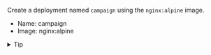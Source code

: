Create a deployment named `campaign` using the `nginx:alpine` image.

- Name: campaign
- Image: nginx:alpine

<details>
  <summary>Tip</summary>
  <p>
  <code>
  kubectl create deployment campaign --image=nginx:alpine
  </code>
  </p>
</details>